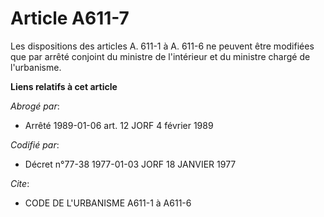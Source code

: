 # Article A611-7

Les dispositions des articles A. 611-1 à A. 611-6 ne peuvent être modifiées que par arrêté conjoint du ministre de
l'intérieur et du ministre chargé de l'urbanisme.

**Liens relatifs à cet article**

_Abrogé par_:

  - Arrêté 1989-01-06 art. 12 JORF 4 février 1989

_Codifié par_:

  - Décret n°77-38 1977-01-03 JORF 18 JANVIER 1977

_Cite_:

  - CODE DE L'URBANISME A611-1 à A611-6

